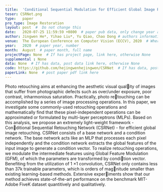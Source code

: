 ```yaml
---
title:  'Conditional Sequential Modulation for Efficient Global Image Retouching'  #  Paper title, covered by ''
teser: CSRNet.png
type:   paper
pro_type: Image Restoration
layout: post  #  Do not change this
date:   2020-07-25 11:59:59 +0800  # paper pub data, only change year and month according to this format
author: Jingwen He*, Yihao Liu*, Yu Qiao, Chao Dong # authors information
venue:  The European Conference on Computer Vision (ECCV), 2020  # Where it be, ICCV and CVPR remove IEEE Conference on,
year:   2020  # paper year, number
month:  August  # paper month, full name
projectPage: None  # If has project page, link here, otherwise None
supplemental : None
data: None  # If has data, post data link here, otherwise None
code: https://github.com/hejingwenhejingwen/CSRNet  # If has data, post code link here, otherwise None
paperLink: None  # post paper pdf link here
---
```


Photo retouching aims at enhancing the aesthetic visual quality of images that suffer from photographic defects such as over/under
exposure, poor contrast, inharmonious saturation. Practically, photo retouching can be accomplished by a series of image processing operations.
In this paper, we investigate some commonly-used retouching operations
and mathematically find that these pixel-independent operations can be
approximated or formulated by multi-layer perceptrons (MLPs). Based
on this analysis, we propose an extremely light-weight framework - Conditional Sequential Retouching Network (CSRNet) - for efficient global
image retouching. CSRNet consists of a base network and a condition
network. The base network acts like an MLP that processes each pixel
independently and the condition network extracts the global features of
the input image to generate a condition vector. To realize retouching
operations, we modulate the intermediate features using Global Feature
Modulation (GFM), of which the parameters are transformed by condition vector. Benefiting from the utilization of 1 ×1 convolution, CSRNet
only contains less than 37k trainable parameters, which is orders of magnitude smaller than existing learning-based methods. Extensive experiments show that our method achieves state-of-the-art performance on
the benchmark MIT-Adobe FiveK dataset quantitively and qualitatively.